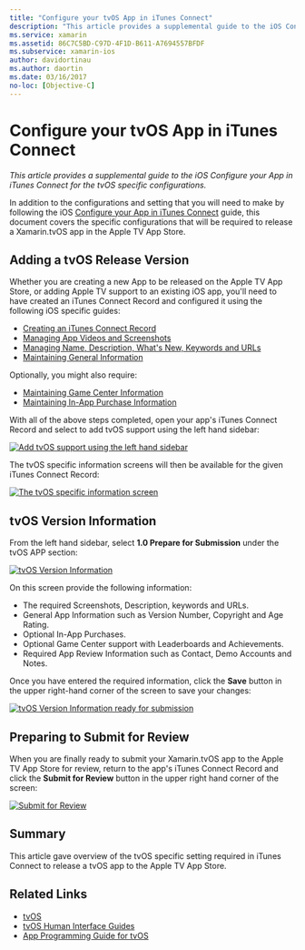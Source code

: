 ```yaml
---
title: "Configure your tvOS App in iTunes Connect"
description: "This article provides a supplemental guide to the iOS Configure your App in iTunes Connect for the tvOS specific configurations."
ms.service: xamarin
ms.assetid: 86C7C5BD-C97D-4F1D-B611-A7694557BFDF
ms.subservice: xamarin-ios
author: davidortinau
ms.author: daortin
ms.date: 03/16/2017
no-loc: [Objective-C]
---
```


# Configure your tvOS App in iTunes Connect

_This article provides a supplemental guide to the iOS Configure your App in iTunes Connect for the tvOS specific configurations._

In addition to the configurations and setting that you will need to make by following the iOS [Configure your App in iTunes Connect](~/ios/deploy-test/app-distribution/app-store-distribution/itunesconnect.md) guide, this document covers the specific configurations that will be required to release a Xamarin.tvOS app in the Apple TV App Store.

<a name="Adding-a-tvOS-Release-Version"></a>

## Adding a tvOS Release Version

Whether you are creating a new App to be released on the Apple TV App Store, or adding Apple TV support to an existing iOS app, you'll need to have created an iTunes Connect Record and configured it using the following iOS specific guides:

- [Creating an iTunes Connect Record](~/ios/deploy-test/app-distribution/app-store-distribution/itunesconnect.md#creating)
- [Managing App Videos and Screenshots](~/ios/deploy-test/app-distribution/app-store-distribution/itunesconnect.md#managing)
- [Managing Name, Description, What's New, Keywords and URLs](~/ios/deploy-test/app-distribution/app-store-distribution/itunesconnect.md#metadata)
- [Maintaining General Information](~/ios/deploy-test/app-distribution/app-store-distribution/itunesconnect.md#general)

Optionally, you might also require:

- [Maintaining Game Center Information](~/ios/deploy-test/app-distribution/app-store-distribution/itunesconnect.md#game-center)
- [Maintaining In-App Purchase Information](~/ios/deploy-test/app-distribution/app-store-distribution/itunesconnect.md#iap)

With all of the above steps completed, open your app's iTunes Connect Record and select to add tvOS support using the left hand sidebar:

[![Add tvOS support using the left hand sidebar](itunes-connect-images/connect01.png)](itunes-connect-images/connect01.png#lightbox)

The tvOS specific information screens will then be available for the given iTunes Connect Record:

[![The tvOS specific information screen](itunes-connect-images/connect02.png)](itunes-connect-images/connect02.png#lightbox)

<a name="tvOS-Version-Information"></a>

## tvOS Version Information

From the left hand sidebar, select **1.0 Prepare for Submission** under the tvOS APP section:

[![tvOS Version Information](itunes-connect-images/connect03.png)](itunes-connect-images/connect03.png#lightbox)

On this screen provide the following information:

- The required Screenshots, Description, keywords and URLs.
- General App Information such as Version Number, Copyright and Age Rating.
- Optional In-App Purchases.
- Optional Game Center support with Leaderboards and Achievements.
- Required App Review Information such as Contact, Demo Accounts and Notes.

Once you have entered the required information, click the **Save** button in the upper right-hand corner of the screen to save your changes:

[![tvOS Version Information ready for submission](itunes-connect-images/connect04.png)](itunes-connect-images/connect04.png#lightbox)

<a name="Submitting-for-Review"></a>

## Preparing to Submit for Review

When you are finally ready to submit your Xamarin.tvOS app to the Apple TV App Store for review, return to the app's iTunes Connect Record and click the **Submit for Review** button in the upper right hand corner of the screen:

[![Submit for Review](itunes-connect-images/connect05.png)](itunes-connect-images/connect05.png#lightbox)

<a name="Summary"></a>

## Summary

This article gave overview of the tvOS specific setting required in iTunes Connect to release a tvOS app to the Apple TV App Store.

## Related Links

- [tvOS](https://developer.apple.com/tvos/)
- [tvOS Human Interface Guides](https://developer.apple.com/design/human-interface-guidelines/designing-for-tvos)
- [App Programming Guide for tvOS](https://developer.apple.com/library/prerelease/tvos/documentation/General/Conceptual/AppleTV_PG/)
